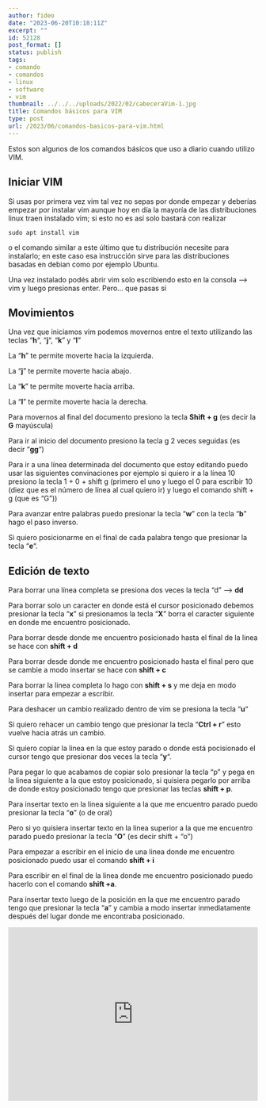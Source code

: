 ```yaml
---
author: fideo
date: "2023-06-20T10:18:11Z"
excerpt: ""
id: 52128
post_format: []
status: publish
tags:
- comando
- comandos
- linux
- software
- vim
thumbnail: ../../../uploads/2022/02/cabeceraVim-1.jpg
title: Comandos básicos para VIM
type: post
url: /2023/06/comandos-basicos-para-vim.html
---
```


Estos son algunos de los comandos básicos que uso a diario cuando utilizo VIM.

Iniciar VIM
-----------

Si usas por primera vez vim tal vez no sepas por donde empezar y deberías empezar por instalar vim aunque hoy en día la mayoría de las distribuciones linux traen instalado vim; si esto no es así solo bastará con realizar

```
sudo apt install vim 
```

o el comando similar a este último que tu distribución necesite para instalarlo; en este caso esa instrucción sirve para las distribuciones basadas en debian como por ejemplo Ubuntu.

Una vez instalado podés abrir vim solo escribiendo esto en la consola –&gt; vim y luego presionas enter. Pero… que pasas si

Movimientos
-----------

Una vez que iniciamos vim podemos movernos entre el texto utilizando las teclas “**h**“, “**j**“, “**k**” y “**l**”   

La “**h**” te permite moverte hacia la izquierda.  

La “**j**” te permite moverte hacia abajo.  

La “**k**” te permite moverte hacia arriba.  

La “**l**” te permite moverte hacia la derecha.  

Para movernos al final del documento presiono la tecla **Shift + g** (es decir la **G** mayúscula)  

Para ir al inicio del documento presiono la tecla g 2 veces seguidas (es decir “**gg**“)  

Para ir a una línea determinada del documento que estoy editando puedo usar las siguientes convinaciones por ejemplo si quiero ir a la línea 10 presiono la tecla 1 + 0 + shift g (primero el uno y luego el 0 para escribir 10 (diez que es el número de línea al cual quiero ir) y luego el comando shift + g (que es “G”))  

Para avanzar entre palabras puedo presionar la tecla “**w**” con la tecla “**b**” hago el paso inverso.

Si quiero posicionarme en el final de cada palabra tengo que presionar la tecla “**e**“.

Edición de texto
----------------

Para borrar una línea completa se presiona dos veces la tecla “d” –&gt; **dd**  

Para borrar solo un caracter en donde está el cursor posicionado debemos presionar la tecla “**x**” si presionamos la tecla “**X**” borra el caracter siguiente en donde me encuentro posicionado.  

Para borrar desde donde me encuentro posicionado hasta el final de la linea se hace con **shift + d**  

Para borrar desde donde me encuentro posicionado hasta el final pero que se cambie a modo insertar se hace con **shift + c**  

Para borrar la linea completa lo hago con **shift + s** y me deja en modo insertar para empezar a escribir.  

Para deshacer un cambio realizado dentro de vim se presiona la tecla “**u**“  

Si quiero rehacer un cambio tengo que presionar la tecla “**Ctrl + r**” esto vuelve hacia atrás un cambio.  

Si quiero copiar la linea en la que estoy parado o donde está pocisionado el cursor tengo que presionar dos veces la tecla “**y**“.  

Para pegar lo que acabamos de copiar solo presionar la tecla “p” y pega en la linea siguiente a la que estoy posicionado, si quisiera pegarlo por arriba de donde estoy posicionado tengo que presionar las teclas **shift + p**.  

Para insertar texto en la linea siguiente a la que me encuentro parado puedo presionar la tecla “**o**” (o de oral)  

Pero si yo quisiera insertar texto en la linea superior a la que me encuentro parado puedo presionar la tecla “**O**” (es decir shift + “o”) 

Para empezar a escribir en el inicio de una linea donde me encuentro posicionado puedo usar el comando **shift + i**

Para escribir en el final de la linea donde me encuentro posicionado puedo hacerlo con el comando **shift +a**.

Para insertar texto luego de la posición en la que me encuentro parado tengo que presionar la tecla “**a**” y cambia a modo insertar inmediatamente después del lugar donde me encontraba posicionado.

<iframe allow="accelerometer; autoplay; clipboard-write; encrypted-media; gyroscope; picture-in-picture; web-share" allowfullscreen="" frameborder="0" height="350" loading="lazy" referrerpolicy="strict-origin-when-cross-origin" src="https://www.youtube.com/embed/e4VVd6dooNc?feature=oembed" title="Comandos básicos en Vim" width="100%"></iframe>
